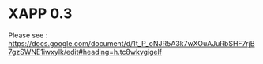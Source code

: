 # XAPP 0.3

Please see : https://docs.google.com/document/d/1t_P_oNJR5A3k7wXOuAJuRbSHF7rjB7gzSWNE1iwxylk/edit#heading=h.tc8wkvgigelf


